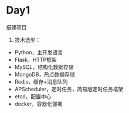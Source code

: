 # Day1

搭建项目

1. 技术选型：
* Python，主开发语言
* Flask，HTTP框架
* MySQL，结构化数据存储
* MongoDB，热点数据存储
* Redis，缓存+消息队列
* APScheduler，定时任务，简易版定时任务框架
* etcd，配置中心
* docker，容器化部署